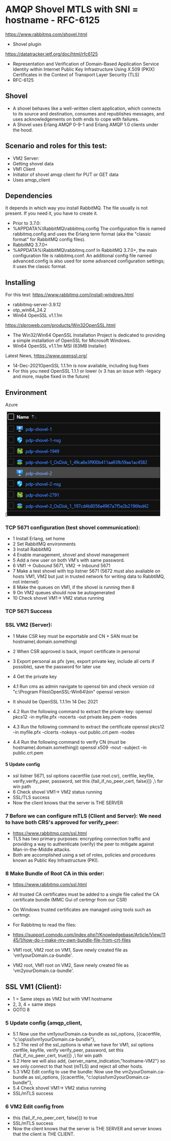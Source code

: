 # AMQP Shovel MTLS  with SNI = hostname - RFC-6125

https://www.rabbitmq.com/shovel.html
* Shovel plugin

https://datatracker.ietf.org/doc/html/rfc6125
* Representation and Verification of Domain-Based Application Service
Identity within Internet Public Key Infrastructure Using X.509 (PKIX)
Certificates in the Context of Transport Layer Security (TLS)
* RFC-6125


## Shovel
* A shovel behaves like a well-written client application, which connects to its source and destination, 
  consumes and republishes messages, and uses acknowledgements on both ends to cope with failures.
* A Shovel uses Erlang AMQP 0-9-1 and Erlang AMQP 1.0 clients under the hood.

## Scenario and roles for this test:
* VM2 Server:
* Getting shovel data
* VM1 Client
* Initiator of shovel amqp client for PUT or GET data
* Uses amqp_client

## Dependencies
It depends in which way you install RabbitMQ. 
The file usually is not present. If you need it, you have to create it.
* Prior to 3.7.0:
* %APPDATA%\RabbitMQ\rabbitmq.config
The configuration file is named rabbitmq.config and uses the Erlang term format (aka the "classic format" for RabbitMQ config files).
* RabbitMQ 3.7.0+
* %APPDATA%\RabbitMQ\rabbitmq.conf
In RabbitMQ 3.7.0+, the main configuration file is rabbitmq.conf. An additional config file named advanced.config is also used for some advanced configuration settings; it uses the classic format.

## Installing
For this test:
https://www.rabbitmq.com/install-windows.html
* rabbitmq-server-3.9.12
* otp_win64_24.2
* Win64 OpenSSL v1.1.1m

https://slproweb.com/products/Win32OpenSSL.html

* The Win32/Win64 OpenSSL Installation Project is dedicated to providing a simple installation of OpenSSL for Microsoft Windows. 
* Win64 OpenSSL v1.1.1m MSI (63MB Installer)

Latest News, https://www.openssl.org/

* 14-Dec-2021OpenSSL 1.1.1m is now available, including bug fixes
* For this you need OpenSSL 1.1.1 or lower (v 3 has an issue with -legacy and more, maybe fixed in the future)

## Environment
Azure

[![Screenshot](https://github.com/spawnmarvel/quickguides/blob/main/amqp/2_images_readme/azure_vm.jpg)




### TCP 5671 configuration (test shovel communication):

* 1 Install Erlang, set home
* 2 Set RabbitMQ environments
* 3 Install RabbitMQ
* 4 Enable management, shovel and shovel management
* 5 Add a new user on both VM's with same password.
* 6 VM1 -> Oubound 5671, VM2 -> Inbound 5671
* 7 Make a test shovel with tcp listner 5671 (5672 must also avaliable on hosts VM1, VM2 but just in trusted network for writing data to RabbtiMQ, not internet)
* 8 Make the queues on VM1, if the shovel is running then 8
* 9 On VM2 queues should now be autogenerated
* 10 Check shovel VM1-> VM2 status running

### TCP 5671 Success

### SSL VM2 (Server):
* 1 Make CSR key must be exportable and CN + SAN must be hostname(.domain.something)
* 2 When CSR approved is back, import certificate in personal
* 3 Export personal as pfx (yes, export private key, include all certs if possible), save the password for later use
* 4 Get the private key

* 4.1 Run cms as admin navigate to openssl bin and check version
cd "c:\Program Files\OpenSSL-Win64\bin"
openssl version
* It should be OpenSSL 1.1.1m 14 Dec 2021

* 4.2 Run the following command to extract the private key:
openssl pkcs12 -in myfile.pfx -nocerts -out private.key.pem -nodes

* 4.3 Run the following command to extract the certificate
openssl pkcs12 -in myfile.pfx -clcerts -nokeys -out public.crt.pem -nodes

* 4.4 Run the following command to verify CN (must be hostname(.domain.something))
openssl x509 -nout -subject -in public.crt.pem

#### 5 Update config
* ssl listner 5671, ssl options cacertfile (use root.csr), certfile, keyfile, verify,verify_peer, password, set this {fail_if_no_peer_cert, false}]} ,\\ for win path
* 6 Check shovel VM1-> VM2 status running
* SSL/TLS success
* Now the client knows that the server is THE SERVER

### 7 Before we can configure mTLS (Client and Server): We need to have both CRS's approved for verify_peer:
* https://www.rabbitmq.com/ssl.html
* TLS has two primary purposes: encrypting connection traffic and providing a way to authenticate (verify) the peer to mitigate against Man-in-the-Middle attacks. 
* Both are  accomplished using a set of roles, policies and procedures known as Public Key Infrastructure (PKI).

### 8 Make Bundle of Root CA in this order:
* https://www.rabbitmq.com/ssl.html
* All trusted CA certificates must be added to a single file called the CA certificate bundle (MMC Gui of certmgr from our CSR)
* On Windows trusted certificates are managed using tools such as certmgr.
* For Rabbitmq to read the files:

* https://support.comodo.com/index.php?/Knowledgebase/Article/View/1145/1/how-do-i-make-my-own-bundle-file-from-crt-files
* VM1 root, VM2 root on VM1, Save newly created file as 'vm1yourDomain.ca-bundle'.
* VM2 root, VM1 root on VM2, Save newly created file as 'vm2yourDomain.ca-bundle'.


## SSL VM1 (Client):
* 1 = Same steps as VM2 but with VM1 hostname
* 2, 3, 4 = same steps
* GOTO 8

### 5 Update config {amqp_client,
* 5.1 Now use the vm1yourDomain.ca-bundle as ssl_options, [{cacertfile, "c:\\op\ssl\\vm1yourDomain.ca-bundle"},
* 5.2 The rest of the ssl_options is what we have for VM1, ssl options certfile, keyfile, verify  verify_peer, password, set this {fail_if_no_peer_cert, true}]} ,\\ for win path
* 5.2 Here we will also add, {server_name_indication,"hostname-VM2"} so we only connect to that host (mTLS) and reject all other hosts.
* 5.3 VM2 Edit config to use the bundle: Now use the vm2yourDomain.ca-bundle as ssl_options, [{cacertfile, "c:\\op\ssl\\vm2yourDomain.ca-bundle"},
* 5.4 Check shovel VM1-> VM2 status running
* SSL/mTLS success

### 6 VM2 Edit config from
* this {fail_if_no_peer_cert, false}]} to true
* SSL/mTLS success
* Now the client knows that the server is THE SERVER and server knows that the client is THE CLIENT.





 